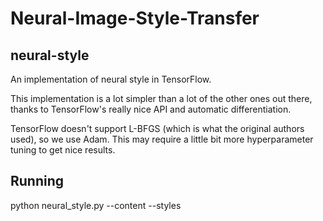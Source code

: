 # Neural-Image-Style-Transfer

## neural-style

An implementation of neural style in TensorFlow.

This implementation is a lot simpler than a lot of the other ones out there, thanks to TensorFlow's really nice API and automatic differentiation.

TensorFlow doesn't support L-BFGS (which is what the original authors used), so we use Adam. This may require a little bit more hyperparameter tuning to get nice results.


## Running
python neural_style.py --content <content file> --styles <style file> --output <output file>

Run python neural_style.py --help to see a list of all options.

If you are running this project on Floydhub you can use the following syntax (this pulls in the pre-trained VGG network automatically):

floyd run --gpu --env tensorflow-1.3 --data floydhub/datasets/imagenet-vgg-verydeep-19/3:vgg "python neural_style.py --network /vgg/imagenet-vgg-verydeep-19.mat --content <content file> --styles <style file> --output <output file>"

Use --checkpoint-output and --checkpoint-iterations to save checkpoint images.

Use --iterations to change the number of iterations (default 1000). For a 512×512 pixel content file, 1000 iterations take 60 seconds on a GTX 1080 Ti, 90 seconds on a Maxwell Titan X, or 60 minutes on an Intel Core i7-5930K. Using a GPU is highly recommended due to the huge speedup.


## Requirements
Data Files
Pre-trained VGG network (MD5 106118b7cf60435e6d8e04f6a6dc3657) - put it in the top level of this repository, or specify its location using the --network option.

## Dependencies
You can install Python dependencies using pip install -r requirements.txt, and it should just work. If you want to install the packages manually, here's a list:

- TensorFlow
- NumPy
- SciPy
- Pillow


## Citation
If you use this implementation in your work, please cite the following:

@misc{athalye2015neuralstyle,
  author = {Anish Athalye},
  title = {Neural Style},
  year = {2015},
  howpublished = {\url{https://github.com/anishathalye/neural-style}},
  note = {commit xxxxxxx}
}
License
Copyright (c) 2015-2019 Anish Athalye. Released under GPLv3. See LICENSE.txt for details.
